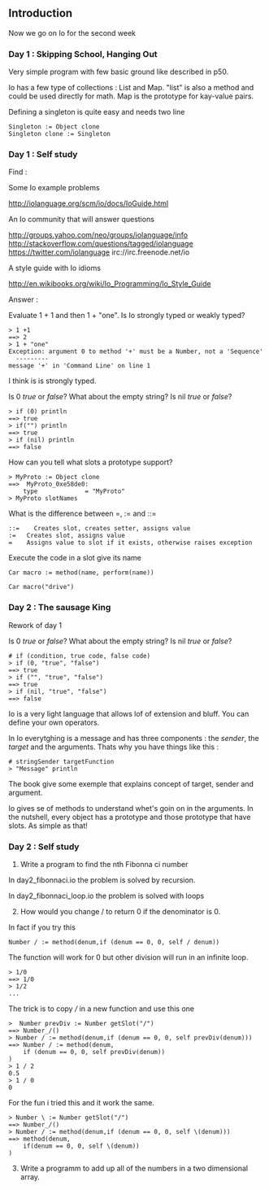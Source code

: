 ## Introduction

Now we go on Io for the second week

### Day 1 : Skipping School, Hanging Out

Very simple program with few basic ground like described in p50.

Io has a few type of collections : List and Map. "list" is also a method and could be used directly for math. Map is the prototype for kay-value pairs.

Defining a singleton is quite easy and needs two line

    Singleton := Object clone
    Singleton clone := Singleton

### Day 1 : Self study

Find :

Some Io example problems

http://iolanguage.org/scm/io/docs/IoGuide.html

An Io community that will answer questions

http://groups.yahoo.com/neo/groups/iolanguage/info
http://stackoverflow.com/questions/tagged/iolanguage
https://twitter.com/iolanguage
irc://irc.freenode.net/io

A style guide with Io idioms

http://en.wikibooks.org/wiki/Io_Programming/Io_Style_Guide

Answer :

Evaluate 1 + 1 and then 1 + "one". Is Io strongly typed or weakly typed?

    > 1 +1
    ==> 2
    > 1 + "one"
    Exception: argument 0 to method '+' must be a Number, not a 'Sequence'
      ---------
    message '+' in 'Command Line' on line 1

I think is is strongly typed.

Is 0 *true* or *false*? What about the empty string? Is nil *true* or *false*?

    > if (0) println
    ==> true
    > if("") println
    ==> true
    > if (nil) println
    ==> false

How can you tell what slots a prototype support?

    > MyProto := Object clone
    ==>  MyProto_0xe58de0:
        type             = "MyProto"
    > MyProto slotNames

What is the difference between =, := and ::=

    ::=    Creates slot, creates setter, assigns value
    :=   Creates slot, assigns value
    =    Assigns value to slot if it exists, otherwise raises exception

Execute the code in a slot give its name


    Car macro := method(name, perform(name))

    Car macro("drive")


### Day 2 : The sausage King

Rework of day 1

Is 0 *true* or *false*? What about the empty string? Is nil *true* or *false*?

    # if (condition, true code, false code)
    > if (0, "true", "false")
    ==> true
    > if ("", "true", "false")
    ==> true
    > if (nil, "true", "false")
    ==> false

Io is a very light language that allows lof of extension and bluff. You can define your own operators.

In Io everytghing is a message and has three components : the *sender*, the *target* and the arguments. Thats why you have things like this :

    # stringSender targetFunction
    > "Message" println

The book give some exemple that explains concept of target, sender and argument.

Io gives se of methods to understand whet's goin on in the arguments. In the nutshell, every object has a prototype and those prototype that have slots. As simple as that!

### Day 2 : Self study

1. Write a program to find the nth Fibonna ci number

In day2_fibonnaci.io the problem is solved by recursion.

In day2_fibonnaci_loop.io the problem is solved with loops

2. How would you change / to return 0 if the denominator is 0.

In fact if you try this

    Number / := method(denum,if (denum == 0, 0, self / denum))

The function will work for 0 but other division will run in an infinite loop.

    > 1/0
    ==> 1/0
    > 1/2
    ...

The trick is to copy */* in a new function and use this one

    >  Number prevDiv := Number getSlot("/")
    ==> Number_/()
    > Number / := method(denum,if (denum == 0, 0, self prevDiv(denum)))
    ==> Number / := method(denum,
        if (denum == 0, 0, self prevDiv(denum))
    )
    > 1 / 2
    0.5
    > 1 / 0
    0

For the fun i tried this and it work the same.

    > Number \ := Number getSlot("/")
    ==> Number_/()
    > Number / := method(denum,if (denum == 0, 0, self \(denum)))
    ==> method(denum,
        if(denum == 0, 0, self \(denum))
    )

3. Write a programm to add up all of the numbers in a two dimensional array.

